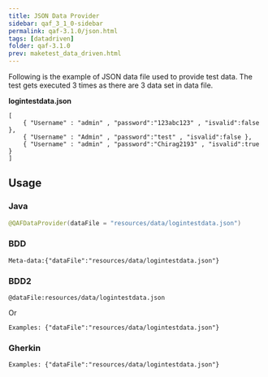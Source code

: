 ```yaml
---
title: JSON Data Provider
sidebar: qaf_3_1_0-sidebar
permalink: qaf-3.1.0/json.html
tags: [datadriven]
folder: qaf-3.1.0
prev: maketest_data_driven.html
---
```

Following is the example of JSON data file used to provide test data. The test gets executed 3 times as there are 3 data set in data file.

**logintestdata.json**

```
[
    { "Username" : "admin" , "password":"123abc123" , "isvalid":false },
    { "Username" : "Admin" , "password":"test" , "isvalid":false },
    { "Username" : "admin" , "password":"Chirag2193" , "isvalid":true }
]
```

## Usage
### Java
```java
@QAFDataProvider(dataFile = "resources/data/logintestdata.json")

```
### BDD
```
Meta-data:{"dataFile":"resources/data/logintestdata.json"}
```

### BDD2
```
@dataFile:resources/data/logintestdata.json

```
Or

```
Examples: {"dataFile":"resources/data/logintestdata.json"}

```

### Gherkin
```
Examples: {"dataFile":"resources/data/logintestdata.json"}

```


